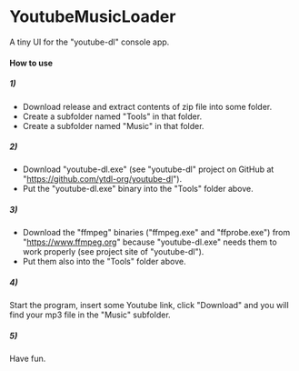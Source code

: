 # YoutubeMusicLoader
A tiny UI for the "youtube-dl" console app.

#### How to use

##### 1)
- Download release and extract contents of zip file into some folder.
- Create a subfolder named "Tools" in that folder.
- Create a subfolder named "Music" in that folder.

##### 2)
- Download "youtube-dl.exe" (see "youtube-dl" project on GitHub at "https://github.com/ytdl-org/youtube-dl").
- Put the "youtube-dl.exe" binary into the "Tools" folder above.

##### 3)
- Download the "ffmpeg" binaries ("ffmpeg.exe" and "ffprobe.exe") from "https://www.ffmpeg.org" because "youtube-dl.exe" needs them to work properly (see project site of "youtube-dl").
- Put them also into the "Tools" folder above.

##### 4)
Start the program, insert some Youtube link, click "Download" and you will find your mp3 file in the "Music" subfolder.

##### 5)
Have fun.
